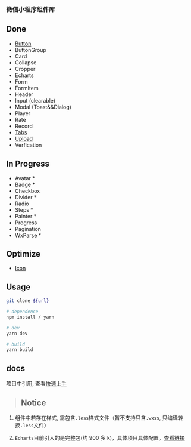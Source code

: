 ### 微信小程序组件库

## Done

- [Button](./docs/button.md)
- ButtonGroup
- Card
- Collapse
- Cropper
- Echarts
- Form
- FormItem
- Header
- Input (clearable)
- Modal (Toast&&Dialog)
- Player
- Rate
- Record
- [Tabs](./docs/tabs.md)
- [Upload](./docs/upload.md)
- Verfication

## In Progress

- Avatar \*
- Badge \*
- Checkbox
- Divider \*
- Radio
- Steps \*
- Painter \*
- Progress
- Pagination
- WxParse \*

## Optimize

- [Icon](./docs/icon.md)

## Usage

```bash
git clone ${url}

# dependence
npm install / yarn

# dev
yarn dev

# build
yarn build

```

## docs

项目中引用, 查看[快速上手](./docs/index.md)

> ## Notice

1. 组件中若存在样式, 需包含`.less`样式文件（暂不支持只含`.wxss`, 只编译转换`.less`文件）

2. `Echarts`目前引入的是完整包(约 900 多 k)，具体项目具体配置。[查看链接](https://github.com/ecomfe/echarts-for-weixin)
